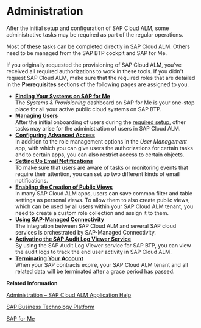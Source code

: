 <!-- loio52d7d7172fe041118a51bf7f737e1a98 -->

# Administration

After the initial setup and configuration of SAP Cloud ALM, some administrative tasks may be required as part of the regular operations.

Most of these tasks can be completed directly in SAP Cloud ALM. Others need to be managed from the SAP BTP cockpit and SAP for Me.

If you originally requested the provisioning of SAP Cloud ALM, you've received all required authorizations to work in these tools. If you didn't request SAP Cloud ALM, make sure that the required roles that are detailed in the **Prerequisites** sections of the following pages are assigned to you.

-   **[Finding Your Systems on SAP for Me](finding-your-systems-on-sap-for-me-9d4aa2a.md "The Systems & Provisioning dashboard on SAP for Me is your one-stop
		place for all your active public cloud systems on SAP BTP.")**  
The *Systems & Provisioning* dashboard on SAP for Me is your one-stop place for all your active public cloud systems on SAP BTP.
-   **[Managing Users](managing-users-04a9231.md "After the initial onboarding of users during the required setup, other tasks may
		arise for the administration of users in SAP Cloud ALM.")**  
After the initial onboarding of users during the [required setup](01_required_setup/step-2-assign-roles-to-users-in-sap-cloud-alm-7304b17.md), other tasks may arise for the administration of users in SAP Cloud ALM.
-   **[Configuring Advanced Access](configuring-advanced-access-b7c1490.md "In addition to the role management options in the User Management app, with
		which you can give users the authorizations for certain tasks and to certain apps, you can
		also restrict access to certain objects.")**  
In addition to the role management options in the *User Management* app, with which you can give users the authorizations for certain tasks and to certain apps, you can also restrict access to certain objects.
-   **[Setting Up Email Notifications](setting-up-email-notifications-1d1fa37.md "To make sure that users are aware of tasks or monitoring events that require their
		attention, you can set up two different kinds of email notifications.")**  
To make sure that users are aware of tasks or monitoring events that require their attention, you can set up two different kinds of email notifications.
-   **[Enabling the Creation of Public Views](enabling-the-creation-of-public-views-ec0293f.md "In many SAP Cloud ALM apps, users can save common filter and table settings as personal
		views. To allow them to also create public views, which can be used by all users within your
		SAP Cloud ALM tenant, you need to create a custom role collection and assign it to
		them.")**  
In many SAP Cloud ALM apps, users can save common filter and table settings as personal views. To allow them to also create public views, which can be used by all users within your SAP Cloud ALM tenant, you need to create a custom role collection and assign it to them.
-   **[Using SAP-Managed Connectivity](using-sap-managed-connectivity-934c2a1.md "The integration between SAP Cloud ALM and several SAP cloud services is orchestrated by
		SAP-Managed Connectivity.")**  
The integration between SAP Cloud ALM and several SAP cloud services is orchestrated by SAP-Managed Connectivity.
-   **[Activating the SAP Audit Log Viewer Service](activating-the-sap-audit-log-viewer-service-59fd2a4.md "By using the SAP Audit Log Viewer service for SAP BTP, you can view the
		audit logs to track the end user activity in SAP Cloud ALM.")**  
By using the SAP Audit Log Viewer service for SAP BTP, you can view the audit logs to track the end user activity in SAP Cloud ALM.
-   **[Terminating Your Account](terminating-your-account-219d7d0.md "When your SAP contracts expire, your SAP Cloud ALM tenant and all related data will be
		terminated after a grace period has passed.")**  
When your SAP contracts expire, your SAP Cloud ALM tenant and all related data will be terminated after a grace period has passed.

**Related Information**  


[Administration – SAP Cloud ALM Application Help](https://help.sap.com/docs/cloud-alm/applicationhelp/administration)

[SAP Business Technology Platform](https://help.sap.com/docs/btp/sap-business-technology-platform/sap-business-technology-platform?version=Cloud)

[SAP for Me](https://help.sap.com/docs/SAP_FOR_ME/758e7c8a7c5b4782bb78b17f8c7fbbda/4b613b032a904a52b19abb6bc60996b4.html)

